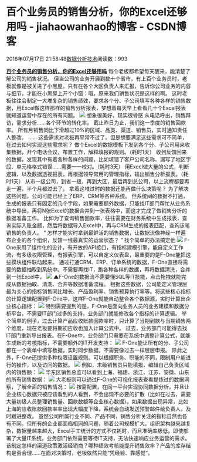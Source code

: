
# 百个业务员的销售分析，你的Excel还够用吗 - jiahaowanhao的博客 - CSDN博客


2018年07月17日 21:58:48[数据分析技术](https://me.csdn.net/jiahaowanhao)阅读数：993


**[百个业务员的销售分析，你的Excel还够用吗](http://cda.pinggu.org/view/26119.html)**
每个老板都希望每天醒来，能清楚了解公司的销售状况。
但当公司的业务开展到数十个省市，有上百个业务员时，老板就像是被关进了小黑屋。只有在各个大区负责人来汇报，告诉你公司业务的内容与细节，才能在小黑屋上开个小窗：哦，原来我们销售状况是这样的啊。
这时老板往往会制定一大堆复杂的销售绩效，要求各个分、子公司填写各种各样的销售数据，用Excel做这样那样的销售分析报表，梦想着每天早上看看几十个Excel报表就知道运营中存在的所有问题。
![](http://5b0988e595225.cdn.sohucs.com/images/20171116/6cf1ec1675dd42c895b704aea90fa2a8.jpeg)
想象很美好，现实很骨感
从电话呼出，销售拜访，需求分析……各个环节的转化率。
截止昨日为止，我们这一季度的销售回款率。
所有月销售同比下滑超过10%的区域、品类、渠道、销售员，实时通知责任人整改。
……
这些需求对老板再平常不过了。但是想要满足这些需求可不简单，在过去如何实现这些需求呢？
做个Excel的数据模板下发到各个分、子公司用来收集数据，开个电话会议，布置工作，解释填报的规则。（耗时1天）
收到反馈回来的数据，发现其中有着各种各样的问题，比如填错了客户公司名称、漏写了地区字段、单元格格式错误……需要一一校对。（耗时3天）
用Excel做大量的公式，判断逻辑，以及数据透视报表，再根据领导常用的管理指标，输出销售分析报表。（耗时1天）
从市一级公司，到省一级，再到大区，最后再到总公司，以上流程都要再走一遍，半个月都过去了。
拿着这堆过时的数据还能再做什么决策呢？
为了解决这些问题，公司可能已经上了ERP、CRM等各种系统。
但系统间的数据不打通，生成的报表只有固定的几个字段，如果需要额外数据，只能找IT部门帮忙从业务系统中导出，再将N张Excel的数据合并到一张表格中，而这才完成了做销售分析的数据准备工作。
比如为了查询销售回款率，往往需要在财务系统中生成报表，查询实际入账金额，然后将数据导入Excel中，再与CRM生成的报表匹配，查询该笔销售的负责人。
“
怎样才能实时拿到最鲜活的销售数据，让数据流像神经一样遍布企业的各个组织，反馈一线最真实的运营状态？
”
找个简单的办法搞定他
![](http://5b0988e595225.cdn.sohucs.com/images/20171116/58fcc98ed33a464ab88ede0a470cf66b.png)
F-One采用了组件化的设计，有开放的API接口，有指标建模引擎，能自定义工作流，有多级权限管理，有报表引擎，可以自定义仪表盘，最重要的是F-One能把这些模块组件联动起来。
通过打通CRM、ERP、订单系统的数据，F-One直接将需要的数据抽取到系统中。不需要再找IT，跑各种各样的数据，再将数据清洗，合并到一张Excel中。
![](http://5b0988e595225.cdn.sohucs.com/images/20171116/bead6b9c81e346709850f3c7bfbcbdc1.gif)
▲F-One的数据流不需要懂SQL等IT技能，点击拖拽就能完成从数据抽取、清洗、合并等数据准备流程。
根据这些数据，公司能定义管理层最为关心的指标销售同比增长、产品盈利率、销售预算执行率等。将这些核心指标的计算逻辑配置到F-One中，这样F-One就能自动整合各个数据源，实时计算出企业核心指标：
![](http://5b0988e595225.cdn.sohucs.com/images/20171120/5e8886ff558f4498b8bfe5703d7708a5.gif)
特别需要提到的是，F-One是面向业务人员的业务建模和数据分析平台，不需要IT部门过多的支持，业务部门就能修改各个指标的计算逻辑。
举个简单的例子，过去计算产品应收账款回款率时，只计算了当期到款与当期销售两个维度，现在老板要将期初应收也加入计算公式中。
过去，业务部门可能得去找IT部门重新导出报表。在F-One中，业务部门只需要在系统中调整计算公式，就能生成新的考核指标，不需要额外的IT开发支持：
![](http://5b0988e595225.cdn.sohucs.com/images/20171120/9f31a1678f854e77a7b72bf7b6f81f64.gif)
F-One能让所有的分、子公司都在一个表单中填写数据，实时同步数据，不需要像过去一样层层申报。
除此之外，F-One还提供多种权限设置规则。可以根据职务、职能的不同，限制用户能进行的操作，以及访问的数据。
![](http://5b0988e595225.cdn.sohucs.com/images/20171116/966887a1c9f049a6a04767bc29e412f8.gif)
例如，末级销售员只能填报、编辑自己负责区域内的销售额：
![](http://5b0988e595225.cdn.sohucs.com/images/20171116/8aa38f2e74ea4ee59c2f8c140b513c11.gif)
华东区销售总监可以看到上海、福建、浙江、江苏、安徽、山东的所有销售数据：
![](http://5b0988e595225.cdn.sohucs.com/images/20171116/e4a2517a5f1e4347aa71c570869fd57d.gif)
大老板则可以通过F-One的可视化报表查看提炼过的数据洞察，了解全面的销售情况：
![](http://5b0988e595225.cdn.sohucs.com/images/20171116/2f98bba81bcb4b8fb5ef8f9c87c8975e.gif)
按需配置，在同一平台实现协同数据分析，并且让企业核心数据只被应该看到的人看到，不会出现不必要的扩散（比如在过去，需要大量初级人员整理销售量、回款数额等企业核心数据）。如果数据出现异常，比如上海的应收账款回款率率出现大幅度下降，系统会自动发送预警邮件给负责人，及时跟进整改。
虽然公司所属行业不同、产品不同，销售分析关注的指标自然也各有不同。但所有的企业都面临相同的问题，随着公司规模扩大，组织架构越来越复杂，数据量越来越大，Excel手工统计的方式不仅耗时，而且准确率极低。即使部署了大量IT系统，业务部门依然需要等待IT支持，无法快速响应业务运营的需求。
该制定怎样的渠道政策激活经销商？哪种绩效考核能提升销售效率？产品的库存结构是否合理……在面对决策时，老板依然只能“凭经验、靠感觉”。

